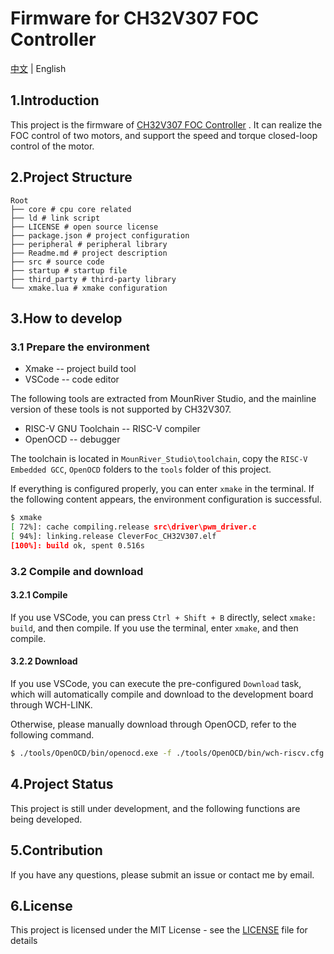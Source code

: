 # Firmware for CH32V307 FOC Controller

[中文](./Readme.md) | English

## 1.Introduction

This project is the firmware of [CH32V307 FOC Controller](https://github.com/LIUYIXIEYANG/CH32V307-Dual-brushless-motor-drive) . It can realize the FOC control of two motors, and support the speed and torque closed-loop control of the motor.

## 2.Project Structure

```
Root
├── core # cpu core related
├── ld # link script
├── LICENSE # open source license
├── package.json # project configuration
├── peripheral # peripheral library
├── Readme.md # project description
├── src # source code
├── startup # startup file
├── third_party # third-party library
└── xmake.lua # xmake configuration
```

## 3.How to develop

### 3.1 Prepare the environment

- Xmake -- project build tool
- VSCode -- code editor

The following tools are extracted from MounRiver Studio, and the mainline version of these tools is not supported by CH32V307.

- RISC-V GNU Toolchain -- RISC-V compiler
- OpenOCD -- debugger

The toolchain is located in `MounRiver_Studio\toolchain`, copy the `RISC-V Embedded GCC`, `OpenOCD` folders to the `tools` folder of this project.

If everything is configured properly, you can enter `xmake` in the terminal. If the following content appears, the environment configuration is successful.

```bash
$ xmake
[ 72%]: cache compiling.release src\driver\pwm_driver.c
[ 94%]: linking.release CleverFoc_CH32V307.elf
[100%]: build ok, spent 0.516s
```

### 3.2 Compile and download

#### 3.2.1 Compile

If you use VSCode, you can press `Ctrl + Shift + B` directly, select `xmake: build`, and then compile.
If you use the terminal, enter `xmake`, and then compile.

#### 3.2.2 Download

If you use VSCode, you can execute the pre-configured `Download` task, which will automatically compile and download to the development board through WCH-LINK.

Otherwise, please manually download through OpenOCD, refer to the following command.

```bash
$ ./tools/OpenOCD/bin/openocd.exe -f ./tools/OpenOCD/bin/wch-riscv.cfg -c init -c halt -c 'flash write_image erase ./build/cross/riscv/release/CleverFoc_CH32V307.hex' -c reset -c shutdown
```

## 4.Project Status

This project is still under development, and the following functions are being developed.

## 5.Contribution

If you have any questions, please submit an issue or contact me by email.

## 6.License

This project is licensed under the MIT License - see the [LICENSE](LICENSE) file for details


